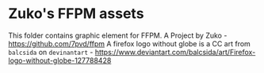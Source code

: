 # Zuko's FFPM assets

This folder contains graphic element for FFPM. A Project by Zuko - https://github.com/7pvd/ffpm
A firefox logo without globe is a CC art from `balcsida` on `devinantart` - https://www.deviantart.com/balcsida/art/Firefox-logo-without-globe-127788428